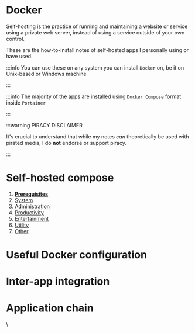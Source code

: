 # Docker

Self-hosting is the practice of running and maintaining a website or service using a private web server, instead of using a service outside of your own control.

These are the how-to-install notes of self-hosted apps I personally using or have used.


:::info
You can use these on any system you can install `Docker` on, be it on Unix-based or Windows machine

:::


:::info
The majority of the apps are installed using `Docker Compose` format inside `Portainer`

:::


:::warning
PIRACY DISCLAIMER

It's crucial to understand that while my notes *can* theoretically be used with pirated media, I do **not** endorse or support piracy.

:::

# Self-hosted compose

1. **[Prerequisites](/doc/prerequisites-Lufnrkwl4a)**
2. [System](/doc/system-3POGsgtV3j)
3. [Administration](/doc/administration-loPn4JnMkK)
4. [Productivity](/doc/productivity-lokWeSQ7qE)
5. [Entertainment](/doc/entertainment-xWNfwjbzO9)
6. [Utility](/doc/utility-GggpWwOdMn)
7. [Other](/doc/other-yoLbF1qLyy)

# Useful Docker configuration


# Inter-app integration


# Application chain


\
